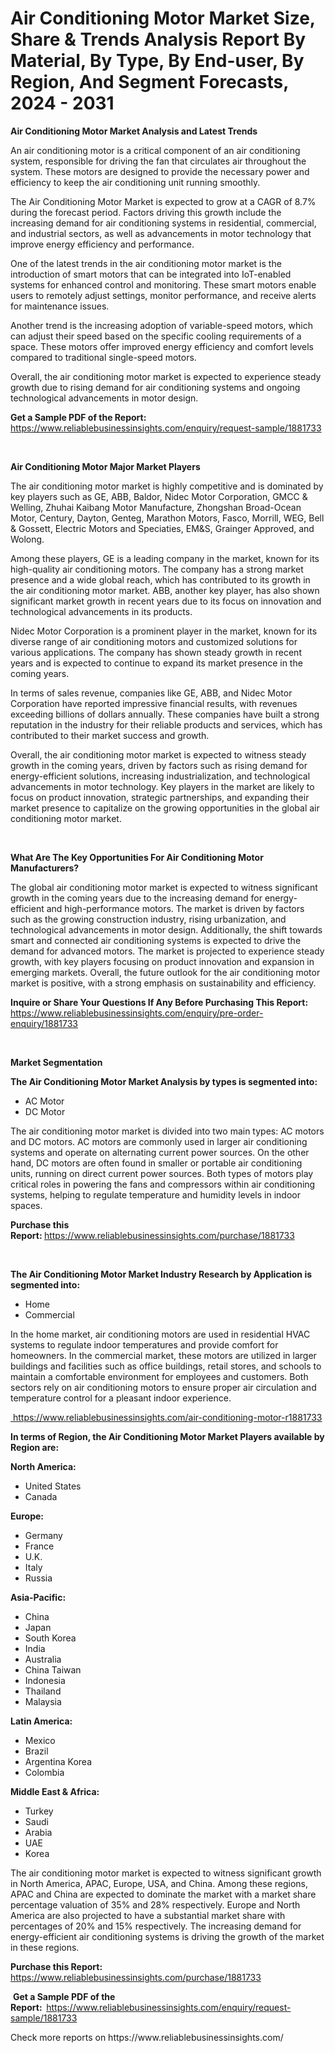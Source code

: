 <p><h1>Air Conditioning Motor Market Size, Share & Trends Analysis Report By Material, By Type, By End-user, By Region, And Segment Forecasts, 2024 - 2031</h1></p><p><strong>Air Conditioning Motor Market Analysis and Latest Trends</strong></p>
<p><p>An air conditioning motor is a critical component of an air conditioning system, responsible for driving the fan that circulates air throughout the system. These motors are designed to provide the necessary power and efficiency to keep the air conditioning unit running smoothly.</p><p>The Air Conditioning Motor Market is expected to grow at a CAGR of 8.7% during the forecast period. Factors driving this growth include the increasing demand for air conditioning systems in residential, commercial, and industrial sectors, as well as advancements in motor technology that improve energy efficiency and performance.</p><p>One of the latest trends in the air conditioning motor market is the introduction of smart motors that can be integrated into IoT-enabled systems for enhanced control and monitoring. These smart motors enable users to remotely adjust settings, monitor performance, and receive alerts for maintenance issues.</p><p>Another trend is the increasing adoption of variable-speed motors, which can adjust their speed based on the specific cooling requirements of a space. These motors offer improved energy efficiency and comfort levels compared to traditional single-speed motors.</p><p>Overall, the air conditioning motor market is expected to experience steady growth due to rising demand for air conditioning systems and ongoing technological advancements in motor design.</p></p>
<p><strong>Get a Sample PDF of the Report:&nbsp;</strong> <a href="https://www.reliablebusinessinsights.com/enquiry/request-sample/1881733">https://www.reliablebusinessinsights.com/enquiry/request-sample/1881733</a></p>
<p>&nbsp;</p>
<p><strong>Air Conditioning Motor Major Market Players</strong></p>
<p><p>The air conditioning motor market is highly competitive and is dominated by key players such as GE, ABB, Baldor, Nidec Motor Corporation, GMCC & Welling, Zhuhai Kaibang Motor Manufacture, Zhongshan Broad-Ocean Motor, Century, Dayton, Genteg, Marathon Motors, Fasco, Morrill, WEG, Bell & Gossett, Electric Motors and Speciaties, EM&S, Grainger Approved, and Wolong.</p><p>Among these players, GE is a leading company in the market, known for its high-quality air conditioning motors. The company has a strong market presence and a wide global reach, which has contributed to its growth in the air conditioning motor market. ABB, another key player, has also shown significant market growth in recent years due to its focus on innovation and technological advancements in its products.</p><p>Nidec Motor Corporation is a prominent player in the market, known for its diverse range of air conditioning motors and customized solutions for various applications. The company has shown steady growth in recent years and is expected to continue to expand its market presence in the coming years.</p><p>In terms of sales revenue, companies like GE, ABB, and Nidec Motor Corporation have reported impressive financial results, with revenues exceeding billions of dollars annually. These companies have built a strong reputation in the industry for their reliable products and services, which has contributed to their market success and growth.</p><p>Overall, the air conditioning motor market is expected to witness steady growth in the coming years, driven by factors such as rising demand for energy-efficient solutions, increasing industrialization, and technological advancements in motor technology. Key players in the market are likely to focus on product innovation, strategic partnerships, and expanding their market presence to capitalize on the growing opportunities in the global air conditioning motor market.</p></p>
<p>&nbsp;</p>
<p><strong>What Are The Key Opportunities For Air Conditioning Motor Manufacturers?</strong></p>
<p><p>The global air conditioning motor market is expected to witness significant growth in the coming years due to the increasing demand for energy-efficient and high-performance motors. The market is driven by factors such as the growing construction industry, rising urbanization, and technological advancements in motor design. Additionally, the shift towards smart and connected air conditioning systems is expected to drive the demand for advanced motors. The market is projected to experience steady growth, with key players focusing on product innovation and expansion in emerging markets. Overall, the future outlook for the air conditioning motor market is positive, with a strong emphasis on sustainability and efficiency.</p></p>
<p><strong>Inquire or Share Your Questions If Any Before Purchasing This Report:</strong> <a href="https://www.reliablebusinessinsights.com/enquiry/pre-order-enquiry/1881733">https://www.reliablebusinessinsights.com/enquiry/pre-order-enquiry/1881733</a></p>
<p>&nbsp;</p>
<p><strong>Market Segmentation</strong></p>
<p><strong>The Air Conditioning Motor Market Analysis by types is segmented into:</strong></p>
<p><ul><li>AC Motor</li><li>DC Motor</li></ul></p>
<p><p>The air conditioning motor market is divided into two main types: AC motors and DC motors. AC motors are commonly used in larger air conditioning systems and operate on alternating current power sources. On the other hand, DC motors are often found in smaller or portable air conditioning units, running on direct current power sources. Both types of motors play critical roles in powering the fans and compressors within air conditioning systems, helping to regulate temperature and humidity levels in indoor spaces.</p></p>
<p><strong>Purchase this Report:&nbsp;</strong><a href="https://www.reliablebusinessinsights.com/purchase/1881733">https://www.reliablebusinessinsights.com/purchase/1881733</a></p>
<p>&nbsp;</p>
<p><strong>The Air Conditioning Motor Market Industry Research by Application is segmented into:</strong></p>
<p><ul><li>Home</li><li>Commercial</li></ul></p>
<p><p>In the home market, air conditioning motors are used in residential HVAC systems to regulate indoor temperatures and provide comfort for homeowners. In the commercial market, these motors are utilized in larger buildings and facilities such as office buildings, retail stores, and schools to maintain a comfortable environment for employees and customers. Both sectors rely on air conditioning motors to ensure proper air circulation and temperature control for a pleasant indoor experience.</p></p>
<p><a href="https://www.reliablebusinessinsights.com/air-conditioning-motor-r1881733">&nbsp;https://www.reliablebusinessinsights.com/air-conditioning-motor-r1881733</a></p>
<p><strong>In terms of Region, the Air Conditioning Motor Market Players available by Region are:</strong></p>
<p>
    <p> <strong> North America: </strong>
        <ul>
            <li>United States</li>
            <li>Canada</li>
        </ul>
        </p> 
    <p> <strong> Europe: </strong>
        <ul>
            <li>Germany</li>
            <li>France</li>
            <li>U.K.</li>
            <li>Italy</li>
            <li>Russia</li>
        </ul>
        </p> 
    <p> <strong> Asia-Pacific: </strong>
        <ul>
            <li>China</li>
            <li>Japan</li>
            <li>South Korea</li>
            <li>India</li>
            <li>Australia</li>
            <li>China Taiwan</li>
            <li>Indonesia</li>
            <li>Thailand</li>
            <li>Malaysia</li>
        </ul>
        </p> 
    <p> <strong> Latin America: </strong>
        <ul>
            <li>Mexico</li>
            <li>Brazil</li>
            <li>Argentina Korea</li>
            <li>Colombia</li>
        </ul>
        </p> 
    <p> <strong> Middle East & Africa: </strong>
        <ul>
            <li>Turkey</li>
            <li>Saudi</li>
            <li>Arabia</li>
            <li>UAE</li>
            <li>Korea</li>
        </ul>
    </p>
    </p>
<p><p>The air conditioning motor market is expected to witness significant growth in North America, APAC, Europe, USA, and China. Among these regions, APAC and China are expected to dominate the market with a market share percentage valuation of 35% and 28% respectively. Europe and North America are also projected to have a substantial market share with percentages of 20% and 15% respectively. The increasing demand for energy-efficient air conditioning systems is driving the growth of the market in these regions.</p></p>
<p><strong>Purchase this Report: </strong><a href="https://www.reliablebusinessinsights.com/purchase/1881733">https://www.reliablebusinessinsights.com/purchase/1881733</a></p>
<p>&nbsp;<strong>Get a Sample PDF of the Report:&nbsp;&nbsp;</strong><a href="https://www.reliablebusinessinsights.com/enquiry/request-sample/1881733">https://www.reliablebusinessinsights.com/enquiry/request-sample/1881733</a></p>
<p><strong></strong></p>
<p>Check more reports on https://www.reliablebusinessinsights.com/</p>
